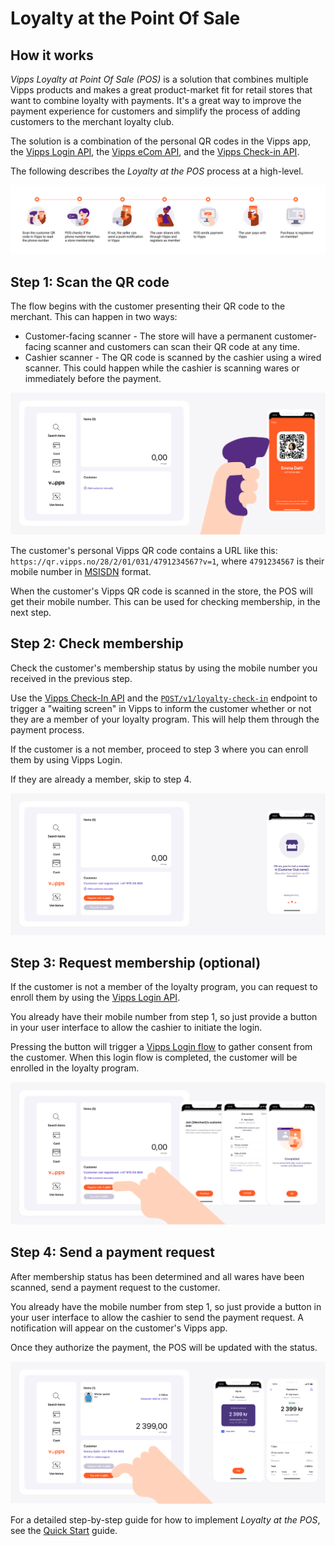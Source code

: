 <!-- START_METADATA
---
title: Loyalty at POS
pagination_next: null
pagination_prev: null
---
END_METADATA -->

# Loyalty at the Point Of Sale

## How it works

_Vipps Loyalty at Point Of Sale (POS)_ is a solution that combines multiple Vipps products and makes a great product-market fit for retail stores that want to combine loyalty with payments. It's a great way to improve the payment experience for customers and simplify the process of adding customers to the merchant loyalty club.

The solution is a combination of the personal QR codes in the Vipps app,
the
[Vipps Login API](https://vippsas.github.io/vipps-developer-docs/docs/APIs/login-api),
the
[Vipps eCom API](https://vippsas.github.io/vipps-developer-docs/docs/APIs/ecom-api),
and the
[Vipps Check-in API](https://vippsas.github.io/vipps-developer-docs/docs/APIs/check-in-api).

The following describes the _Loyalty at the POS_ process at a high-level.

![Loyalty Flow](images/POS_flow.png)


## Step 1: Scan the QR code

The flow begins with the customer presenting their QR code to the merchant. This can happen in two ways:

* Customer-facing scanner - The store will have a permanent customer-facing scanner and customers can scan their QR code at any time.
* Cashier scanner - The QR code is scanned by the cashier using a wired scanner. This could happen while the cashier is scanning wares or immediately before the payment.

![Loyalty Flow](images/POS_step_1.png)

The customer's personal Vipps QR code contains a URL like this:
`https://qr.vipps.no/28/2/01/031/4791234567?v=1`, where `4791234567` is their mobile number in
[MSISDN](https://en.wikipedia.org/wiki/MSISDN) format.

When the customer's Vipps QR code is scanned in the store, the POS will get their mobile number.
This can be used for checking membership, in the next step.

## Step 2: Check membership

Check the customer's membership status by using the mobile number you received in the previous step.

Use the
[Vipps Check-In API](https://vippsas.github.io/vipps-developer-docs/docs/APIs/check-in-api)
and the
[`POST/v1/loyalty-check-in`](https://vippsas.github.io/vipps-developer-docs/api/check-in#tag/Loyalty-check-in)
endpoint to trigger a "waiting screen" in Vipps to inform the customer whether
or not they are a member of your loyalty program. This will help them through
the payment process.

If the customer is a not member, proceed to step 3 where you can enroll them by using Vipps Login.

If they are already a member, skip to step 4.

![Loyalty Flow](images/POS_step_2.png)

## Step 3: Request membership (optional)

If the customer is not a member of the loyalty program, you can request to enroll them by using
the [Vipps Login API](https://vippsas.github.io/vipps-developer-docs/docs/APIs/login-api).

You already have their mobile number from step 1, so just provide a button in your user interface to allow the cashier to initiate the login.

Pressing the button will trigger a
[Vipps Login flow](https://vippsas.github.io/vipps-developer-docs/docs/APIs/login-api/vipps-login-api#vipps-login-from-phone-number)
to gather consent from the customer.
When this login flow is completed, the customer will be enrolled in the loyalty program.

![Loyalty Flow](images/POS_step_3.png)

## Step 4: Send a payment request

After membership status has been determined and all wares have been scanned, send a payment request to the customer.

You already have the mobile number from step 1, so just provide a button in your user interface to allow the cashier to send the payment request. A notification will appear on the customer's Vipps app.

Once they authorize the payment, the POS will be updated with the status.

![Loyalty Flow](images/POS_step_4.png)

For a detailed step-by-step guide for how to implement _Loyalty at the POS_, see the [Quick Start](quick-start.md) guide.
